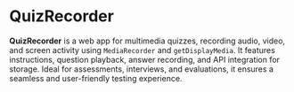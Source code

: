 # QuizRecorder
**QuizRecorder** is a web app for multimedia quizzes, recording audio, video, and screen activity using `MediaRecorder` and `getDisplayMedia`. It features instructions, question playback, answer recording, and API integration for storage. Ideal for assessments, interviews, and evaluations, it ensures a seamless and user-friendly testing experience.
